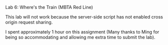 Lab 6: Where's the Train (MBTA Red Line)

This lab will not work because the server-side script has not enabled cross origin request sharing.

I spent approximately 1 hour on this assignment (Many thanks to Ming for being so accommodating and allowing me
extra time to submit the lab).
